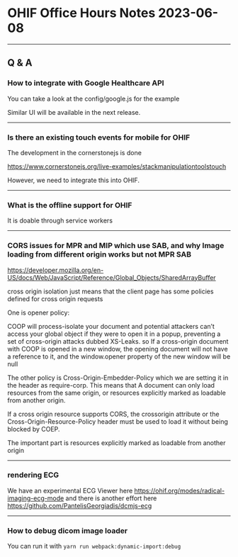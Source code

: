 # OHIF Office Hours Notes 2023-06-08

---

## Q & A

### How to integrate with Google Healthcare API

You can take a look at the config/google.js for the example

Similar UI will be available in the next release.

---

### Is there an existing touch events for mobile for OHIF

The development in the cornerstonejs is done

https://www.cornerstonejs.org/live-examples/stackmanipulationtoolstouch

However, we need to integrate this into OHIF.

---

### What is the offline support for OHIF

It is doable through service workers

---

### CORS issues for MPR and MIP which use SAB, and why Image loading from different origin works but not MPR SAB

https://developer.mozilla.org/en-US/docs/Web/JavaScript/Reference/Global_Objects/SharedArrayBuffer

cross origin isolation just means that the client page has some policies defined for cross origin requests

One is opener policy:

COOP will process-isolate your document and potential attackers can’t access your global object if they were to open it in a popup, preventing a set of cross-origin attacks dubbed XS-Leaks.
so If a cross-origin document with COOP is opened in a new window, the opening document will not have a reference to it, and the window.opener property of the new window will be null

The other policy is Cross-Origin-Embedder-Policy which we are setting it in the header as require-corp. This means that A document can only load resources from the same origin, or resources explicitly marked as loadable from another origin.

If a cross origin resource supports CORS, the crossorigin attribute or the Cross-Origin-Resource-Policy header must be used to load it without being blocked by COEP.

The important part is resources explicitly marked as loadable from another origin

---

### rendering ECG

We have an experimental ECG Viewer here https://ohif.org/modes/radical-imaging-ecg-mode
and there is another effort here https://github.com/PantelisGeorgiadis/dcmjs-ecg

---

### How to debug dicom image loader

You can run it with `yarn run webpack:dynamic-import:debug`
